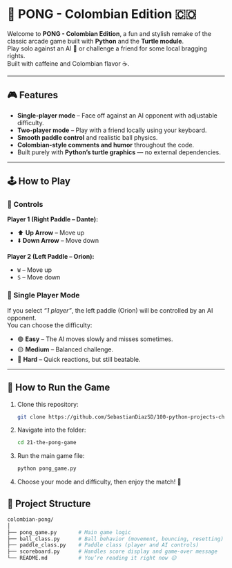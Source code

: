 # 🏓 PONG - Colombian Edition 🇨🇴

Welcome to **PONG - Colombian Edition**, a fun and stylish remake of the classic arcade game built with **Python** and the **Turtle module**.  
Play solo against an AI 🧠 or challenge a friend for some local bragging rights.  
Built with caffeine and Colombian flavor ☕.

---

## 🎮 Features

- **Single-player mode** – Face off against an AI opponent with adjustable difficulty.  
- **Two-player mode** – Play with a friend locally using your keyboard.  
- **Smooth paddle control** and realistic ball physics.  
- **Colombian-style comments and humor** throughout the code.  
- Built purely with **Python’s turtle graphics** — no external dependencies.

---

## 🕹️ How to Play

### 🎯 Controls
**Player 1 (Right Paddle – Dante):**
- ⬆️ **Up Arrow** – Move up  
- ⬇️ **Down Arrow** – Move down  

**Player 2 (Left Paddle – Orion):**
- `W` – Move up  
- `S` – Move down  

### 🤖 Single Player Mode
If you select *“1 player”*, the left paddle (Orion) will be controlled by an AI opponent.  
You can choose the difficulty:
- 🟢 **Easy** – The AI moves slowly and misses sometimes.  
- 🟡 **Medium** – Balanced challenge.  
- 🔴 **Hard** – Quick reactions, but still beatable.  

---

## 🚀 How to Run the Game

1. Clone this repository:
   ```bash
   git clone https://github.com/SebastianDiazSD/100-python-projects-challenge.git
   ```

2. Navigate into the folder:
   ```bash
   cd 21-the-pong-game 
   ```

3. Run the main game file:
   ```bash
   python pong_game.py 
   ```

4. Choose your mode and difficulty, then enjoy the match! 🎉

## 🧩 Project Structure

```bash
colombian-pong/
│
├── pong_game.py       # Main game logic
├── ball_class.py      # Ball behavior (movement, bouncing, resetting)
├── paddle_class.py    # Paddle class (player and AI controls)
├── scoreboard.py      # Handles score display and game-over message
└── README.md          # You’re reading it right now 😉
```
